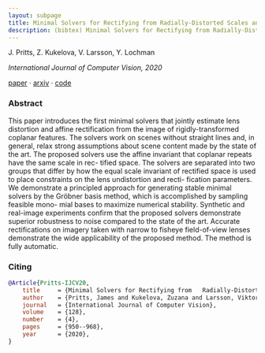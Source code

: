 ```yaml
---
layout: subpage
title: Minimal Solvers for Rectifying from Radially-Distorted Scales and Change of Scales
description: (bibtex) Minimal Solvers for Rectifying from Radially-Distorted Scales and Change of Scales
---
```


J. Pritts, Z. Kukelova, V. Larsson, Y. Lochman

*International Journal of Computer Vision, 2020*

[paper][ijcv20] · [arxiv][ijcv20-arxiv] · [code][repeats]

### Abstract
This paper introduces the first minimal solvers that jointly estimate lens distortion and affine rectification from the image of rigidly-transformed coplanar features. The solvers work on scenes without straight lines and, in general, relax strong assumptions about scene content made by the state of the art. The proposed solvers use the affine invariant that coplanar repeats have the same scale in rec- tified space. The solvers are separated into two groups that differ by how the equal scale invariant of rectified space is used to place constraints on the lens undistortion and recti- fication parameters. We demonstrate a principled approach for generating stable minimal solvers by the Gröbner basis method, which is accomplished by sampling feasible mono- mial bases to maximize numerical stability. Synthetic and real-image experiments confirm that the proposed solvers demonstrate superior robustness to noise compared to the state of the art. Accurate rectifications on imagery taken with narrow to fisheye field-of-view lenses demonstrate the wide applicability of the proposed method. The method is fully automatic.

### Citing
```bibtex
@Article{Pritts-IJCV20,
    title     = {Minimal Solvers for Rectifying from   Radially-Distorted Scales and Change of Scales},
    author    = {Pritts, James and Kukelova, Zuzana and Larsson, Viktor and Lochman, Yaroslava and Chum, Ond{\v{r}}ej},
    journal   = {International Journal of Computer Vision},
    volume    = {128},
    number    = {4},
    pages     = {950--968},
    year      = {2020},
}
```

[ijcv20]: https://link.springer.com/article/10.1007/s11263-019-01216-x
[ijcv20-arxiv]: https://arxiv.org/pdf/1907.11539
[repeats]: https://github.com/prittjam/repeats